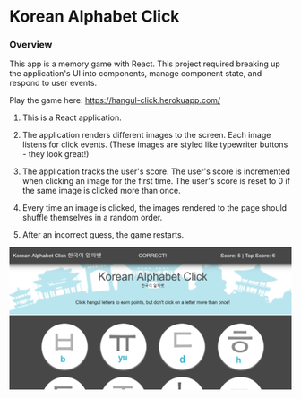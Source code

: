 # Korean Alphabet Click

### Overview

This app is a memory game with React. This project required breaking up the application's UI into components, manage component state, and respond to user events. 

Play the game here:  https://hangul-click.herokuapp.com/ 

1. This is a React application.

2. The application renders different images to the screen. Each image listens for click events.  (These images are styled like typewriter buttons - they look great!)

3. The application tracks the user's score. The user's score is incremented when clicking an image for the first time. The user's score is reset to 0 if the same image is clicked more than once.

4. Every time an image is clicked, the images rendered to the page should shuffle themselves in a random order.

5. After an incorrect guess, the game restarts.

![Image](public/images/screenshot.PNG)